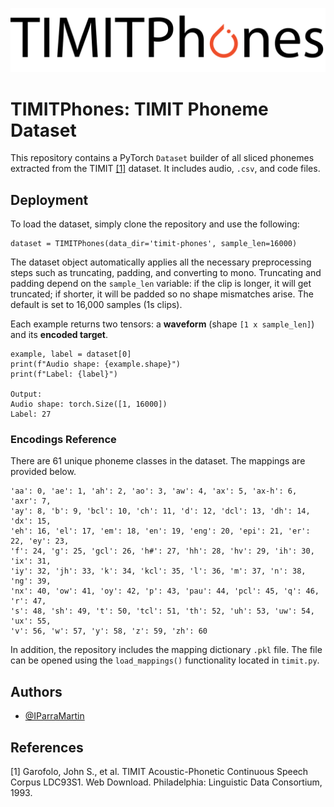 
![Logo](static/logo.png)

# TIMITPhones: TIMIT Phoneme Dataset
This repository contains a PyTorch ```Dataset``` builder of all sliced phonemes extracted from the TIMIT [[1]](https://catalog.ldc.upenn.edu/LDC93S1) dataset. It includes audio, ```.csv```, and code files.


## Deployment
To load the dataset, simply clone the repository and use the following:

```
dataset = TIMITPhones(data_dir='timit-phones', sample_len=16000)
```

The dataset object automatically applies all the necessary preprocessing steps such as truncating, padding, and converting to mono. Truncating and padding depend on the ```sample_len``` variable: if the clip is longer, it will get truncated; if shorter, it will be padded so no shape mismatches arise. The default is set to 16,000 samples (1s clips).

Each example returns two tensors: a **waveform** (shape ```[1 x sample_len]```) and its **encoded target**.
```
example, label = dataset[0]
print(f"Audio shape: {example.shape}")
print(f"Label: {label}")

Output:
Audio shape: torch.Size([1, 16000])
Label: 27
```

### Encodings Reference
There are 61 unique phoneme classes in the dataset. The mappings are provided below.
```
'aa': 0, 'ae': 1, 'ah': 2, 'ao': 3, 'aw': 4, 'ax': 5, 'ax-h': 6, 'axr': 7, 
'ay': 8, 'b': 9, 'bcl': 10, 'ch': 11, 'd': 12, 'dcl': 13, 'dh': 14, 'dx': 15, 
'eh': 16, 'el': 17, 'em': 18, 'en': 19, 'eng': 20, 'epi': 21, 'er': 22, 'ey': 23, 
'f': 24, 'g': 25, 'gcl': 26, 'h#': 27, 'hh': 28, 'hv': 29, 'ih': 30, 'ix': 31, 
'iy': 32, 'jh': 33, 'k': 34, 'kcl': 35, 'l': 36, 'm': 37, 'n': 38, 'ng': 39, 
'nx': 40, 'ow': 41, 'oy': 42, 'p': 43, 'pau': 44, 'pcl': 45, 'q': 46, 'r': 47, 
's': 48, 'sh': 49, 't': 50, 'tcl': 51, 'th': 52, 'uh': 53, 'uw': 54, 'ux': 55, 
'v': 56, 'w': 57, 'y': 58, 'z': 59, 'zh': 60
```

In addition, the repository includes the mapping dictionary ```.pkl``` file. The file can be opened using the ```load_mappings()``` functionality located in ```timit.py```.


## Authors

- [@IParraMartin](https://github.com/IParraMartin)


## References
[1] Garofolo, John S., et al. TIMIT Acoustic-Phonetic Continuous Speech Corpus LDC93S1. Web 
Download. Philadelphia: Linguistic Data Consortium, 1993.